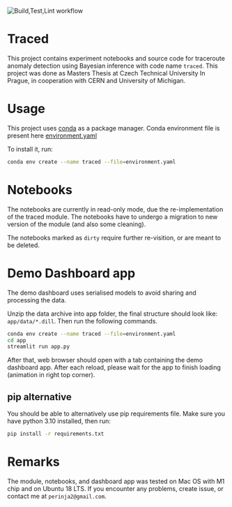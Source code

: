 
![Build,Test,Lint workflow](https://github.com/Eldeeqq/masters-thesis/actions/workflows/python-app.yml/badge.svg)

# Traced

This project contains experiment notebooks and source code for traceroute anomaly
detection using Bayesian inference with code name `traced`. This project was done as Masters Thesis at 
Czech Technical University In Prague, in cooperation with CERN and University of
 Michigan.

# Usage

This project uses [conda](https://anaconda.org/) as a package manager. Conda environment file is present here [environment.yaml](./environment.yaml)

To install it, run:
```bash
conda env create --name traced --file=environment.yaml 
```

# Notebooks 
The notebooks are currently in read-only mode, due the re-implementation of the traced module. The notebooks have to undergo a migration to new version of the module (and also some cleaning).
 
The notebooks marked as `dirty` require further re-visition, or are meant to be deleted.

# Demo Dashboard app

The demo dashboard uses serialised models to avoid
sharing and processing the data.

Unzip the data archive into app folder, the final structure should look like: `app/data/*.dill`.
Then run the following commands.

```bash
conda env create --name traced --file=environment.yaml 
cd app
streamlit run app.py
```

After that, web browser should open with a tab containing the demo dashboard app. After each reload, please wait for the app to finish loading (animation in right top corner).

## pip alternative
You should be able to alternatively use pip requirements file. Make sure you have python 3.10 installed, then run:

```bash
pip install -r requirements.txt
```
# Remarks
The module, notebooks, and dashboard app was tested on Mac OS with M1 chip and on Ubuntu 18 LTS.  If you encounter any problems, create issue, or contact me at `perinja2@gmail.com`.